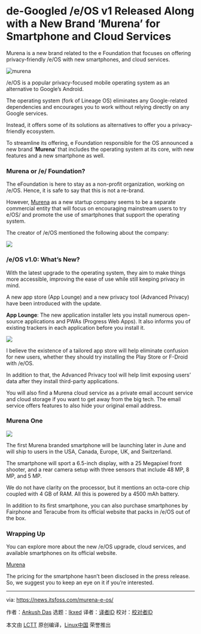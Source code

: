 [#]: subject: "de-Googled /e/OS v1 Released Along with a New Brand ‘Murena’ for Smartphone and Cloud Services"
[#]: via: "https://news.itsfoss.com/murena-e-os/"
[#]: author: "Ankush Das https://news.itsfoss.com/author/ankush/"
[#]: collector: "lkxed"
[#]: translator: "wxy"
[#]: reviewer: " "
[#]: publisher: " "
[#]: url: " "

de-Googled /e/OS v1 Released Along with a New Brand ‘Murena’ for Smartphone and Cloud Services
======
Murena is a new brand related to the e Foundation that focuses on offering privacy-friendly /e/OS with new smartphones, and cloud services.

![murena][1]

/e/OS is a popular privacy-focused mobile operating system as an alternative to Google’s Android.

The operating system (fork of Lineage OS) eliminates any Google-related dependencies and encourages you to work without relying directly on any Google services.

Instead, it offers some of its solutions as alternatives to offer you a privacy-friendly ecosystem.

To streamline its offering, e Foundation responsible for the OS announced a new brand ‘**Murena**‘ that includes the operating system at its core, with new features and a new smartphone as well.

### Murena or /e/ Foundation?

The eFoundation is here to stay as a non-profit organization, working on /e/OS. Hence, it is safe to say that this is not a re-brand.

However, [Murena][2] as a new startup company seems to be a separate commercial entity that will focus on encouraging mainstream users to try e/OS/ and promote the use of smartphones that support the operating system.

The creator of /e/OS mentioned the following about the company:

![][3]

### /e/OS v1.0: What’s New?

With the latest upgrade to the operating system, they aim to make things more accessible, improving the ease of use while still keeping privacy in mind.

A new app store (App Lounge) and a new privacy tool (Advanced Privacy) have been introduced with the update.

**App Lounge**: The new application installer lets you install numerous open-source applications and PWAs (Progress Web Apps). It also informs you of existing trackers in each application before you install it.

![][4]

I believe the existence of a tailored app store will help eliminate confusion for new users, whether they should try installing the Play Store or F-Droid with /e/OS.

In addition to that, the Advanced Privacy tool will help limit exposing users’ data after they install third-party applications.

You will also find a Murena cloud service as a private email account service and cloud storage if you want to get away from the big tech. The email service offers features to also hide your original email address.

### Murena One

![][5]

The first Murena branded smartphone will be launching later in June and will ship to users in the USA, Canada, Europe, UK, and Switzerland.

The smartphone will sport a 6.5-inch display, with a 25 Megapixel front shooter, and a rear camera setup with three sensors that include 48 MP, 8 MP, and 5 MP.

We do not have clarity on the processor, but it mentions an octa-core chip coupled with 4 GB of RAM. All this is powered by a 4500 mAh battery.

In addition to its first smartphone, you can also purchase smartphones by Fairphone and Teracube from its official website that packs in /e/OS out of the box.

### Wrapping Up

You can explore more about the new /e/OS upgrade, cloud services, and available smartphones on its official website.

[Murena][6]

The pricing for the smartphone hasn’t been disclosed in the press release. So, we suggest you to keep an eye on it if you’re interested.

--------------------------------------------------------------------------------

via: https://news.itsfoss.com/murena-e-os/

作者：[Ankush Das][a]
选题：[lkxed][b]
译者：[译者ID](https://github.com/译者ID)
校对：[校对者ID](https://github.com/校对者ID)

本文由 [LCTT](https://github.com/LCTT/TranslateProject) 原创编译，[Linux中国](https://linux.cn/) 荣誉推出

[a]: https://news.itsfoss.com/author/ankush/
[b]: https://github.com/lkxed
[1]: https://news.itsfoss.com/wp-content/uploads/2022/06/murena.jpg
[2]: https://murena.com/
[3]: https://news.itsfoss.com/wp-content/uploads/2022/06/murena-quote.jpeg
[4]: https://news.itsfoss.com/wp-content/uploads/2022/06/eos-app-lounge-1024x1024.jpg
[5]: https://news.itsfoss.com/wp-content/uploads/2022/06/murena-one-1024x576.jpeg
[6]: https://murena.com/

